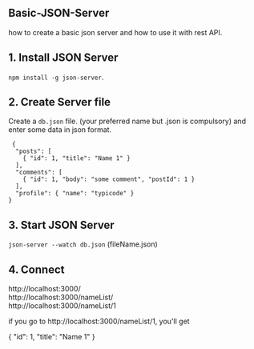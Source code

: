 ## Basic-JSON-Server
how to create a basic json server and how to use it with rest API.  

## 1. Install JSON Server
`npm install -g json-server`.

## 2. Create Server file
Create a `db.json` file. (your preferred name but .json is compulsory)
and enter some data in json format.
```
 {
  "posts": [
    { "id": 1, "title": "Name 1" }
  ],
  "comments": [
    { "id": 1, "body": "some comment", "postId": 1 }
  ],
  "profile": { "name": "typicode" }
}
```

## 3. Start JSON Server
`json-server --watch db.json` (fileName.json)

## 4. Connect
  http://localhost:3000/<br>
  http://localhost:3000/nameList/<br>
  http://localhost:3000/nameList/1<br>

if you go to http://localhost:3000/nameList/1, you'll get<br>

{ "id": 1, "title": "Name 1" }
